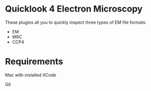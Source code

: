 # Quicklook 4 Electron Microscopy

These plugins all you to quickly inspect three types of EM file formats:

- EM
- MRC
- CCP4

# Requirements
Mac with installed XCode

Git



